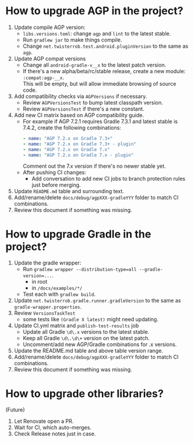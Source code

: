 # How to upgrade AGP in the project?

 1. Update compile AGP version:
    * `libs.versions.toml`: change `agp` and `lint` to the latest stable.
    * Run `gradlew jar` to make things compile.
    * Change `net.twisterrob.test.android.pluginVersion` to the same as `agp`.
 2. Update AGP compat versions
    * Change all `android-gradle-v__x` to the latest patch version.
    * If there's a new alpha/beta/rc/stable release, create a new module: `:compat:agp-__x`.  
      This will be empty, but will allow immediate browsing of source code.
 3. Add compatibility checks via `AGPVersions` if necessary.
    * Review `AGPVersionsTest` to bump latest classpath version.
    * Review `AGPVersionsTest` if there's a new constant.
 4. Add new CI matrix based on AGP compatibility guide.
    * For example if AGP 7.2.1 requires Gradle 7.3.1 and latest stable is 7.4.2, create the following combinations:
      ```yaml
      - name: "AGP 7.2.x on Gradle 7.3+"
      - name: "AGP 7.2.x on Gradle 7.3+ - plugin"
      - name: "AGP 7.2.x on Gradle 7.x"
      - name: "AGP 7.2.x on Gradle 7.x - plugin"
      ```
      Comment out the 7.x version if there's no newer stable yet.
    * After pushing CI changes:
       * Add conversation to add new CI jobs to branch protection rules just before merging.
 5. Update `README.md` table and surrounding text.
 6. Add/rename/delete `docs/debug/agpXXX-gradleYYY` folder to match CI combinations.
 7. Review this document if something was missing.


# How to upgrade Gradle in the project?

 1. Update the gradle wrapper:
    * Run `gradlew wrapper --distribution-type=all --gradle-version=...`.
      * in root
      * in `/docs/examples/*/`
    * Test each with `gradlew build`.
 2. Update `net.twisterrob.gradle.runner.gradleVersion` to the same as `gradle-wrapper.properties`.
 3. Review `VersionsTaskTest`
    * some tests like `(Gradle X latest)` might need updating.
 4. Update CI.yml matrix and `publish-test-results` job
    * Update all Gradle `\d\.x` versions to the latest stable.
    * Keep all Gradle `\d\.\d\+` version on the latest patch.
    * Uncomment/add new AGP/Gradle combinations for .x versions.
 5. Update the README.md table and above table version range.
 6. Add/rename/delete `docs/debug/agpXXX-gradleYYY` folder to match CI combinations.
 7. Review this document if something was missing.


# How to upgrade other libraries?
(Future)

 1. Let Renovate open a PR.
 2. Wait for CI, which auto-merges.
 3. Check Release notes just in case.
